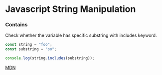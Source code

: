# Javascript String Manipulation

### Contains

Check whether the variable has specific substring with includes keyword.

```javascript
const string = "foo";
const substring = "oo";

console.log(string.includes(substring));
```

[MDN](https://developer.mozilla.org/en-US/docs/Web/JavaScript/Reference/Global_Objects/String/includes)
